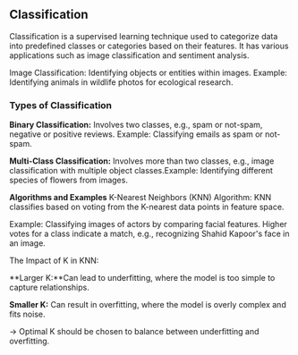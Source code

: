 <h2>Classification</h2>
Classification is a supervised learning technique used to categorize data into predefined classes or categories based on their features. It has various applications such as image classification and sentiment analysis.

Image Classification: Identifying objects or entities within images.
Example: Identifying animals in wildlife photos for ecological research.

<h3>Types of Classification</h3>

**Binary Classification:** Involves two classes, e.g., spam or not-spam, negative or positive reviews.
Example: Classifying emails as spam or not-spam.

**Multi-Class Classification:** Involves more than two classes, e.g., image classification with multiple object classes.Example: Identifying different species of flowers from images.

**Algorithms and Examples**
K-Nearest Neighbors (KNN)
Algorithm: 
KNN classifies based on voting from the K-nearest data points in feature space.

Example: Classifying images of actors by comparing facial features. Higher votes for a class indicate a match, e.g., recognizing Shahid Kapoor's face in an image.

The Impact of K in KNN:

**Larger K:**Can lead to underfitting, where the model is too simple to capture relationships.

**Smaller K:** Can result in overfitting, where the model is overly complex and fits noise.

-> Optimal K should be chosen to balance between underfitting and overfitting.

